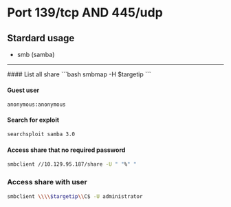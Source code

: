 # Port 139/tcp AND 445/udp
## Stardard usage
 - smb (samba)
<hr>
#### List all share
```bash
smbmap -H $targetip
```

#### Guest user
```
anonymous:anonymous
```

#### Search for exploit
```bash
searchsploit samba 3.0
```

#### Access share that no required password
```bash
smbclient //10.129.95.187/share -U " "%" "
```

### Access share with user
```bash
smbclient \\\\$targetip\\C$ -U administrator
```